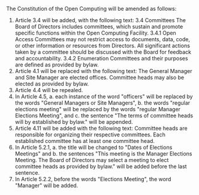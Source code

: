 The Constitution of the Open Computing will be amended as follows:
1. Article 3.4 will be added, with the following text:
   3.4 Committees
   The Board of Directors includes committees, which sustain and promote specific functions within the Open Computing Facility.
   3.4.1 Open Access
   Committees may not restrict access to documents, data, code, or other information or resources from Directors. All significant actions taken by a committee should be discussed with the Board for feedback and accountability.
   3.4.2 Enumeration
   Committees and their purposes are defined as provided by bylaw.
2. Article 4.1 will be replaced with the following text:
   The General Manager and Site Manager are elected offices. Committee heads may also be elected as provided by bylaw.
3. Article 4.4 will be repealed.
4. In Article 4.5,
   a. each instance of the word "officers" will be replaced by the words "General Managers or Site Managers",
   b. the words "regular elections meeting" will be replaced by the words "regular Manager Elections Meeting", and
   c. the sentence "The terms of committee heads will by established by bylaw." will be appended.
5. Article 4.11 will be added with the following text:
   Committee heads are responsible for organizing their respective committees. Each established committee has at least one committee head.
6. In Article 5.2.1,
   a. the title will be changed to "Dates of Elections Meetings" and
   b. the sentences "This meeting is the Manager Elections Meeting. The Board of Directors may select a meeting to elect committee heads as provided by bylaw." will be added before the last sentence.
7. In Article 5.2.2, before the words "Elections Meeting", the word "Manager" will be added.

